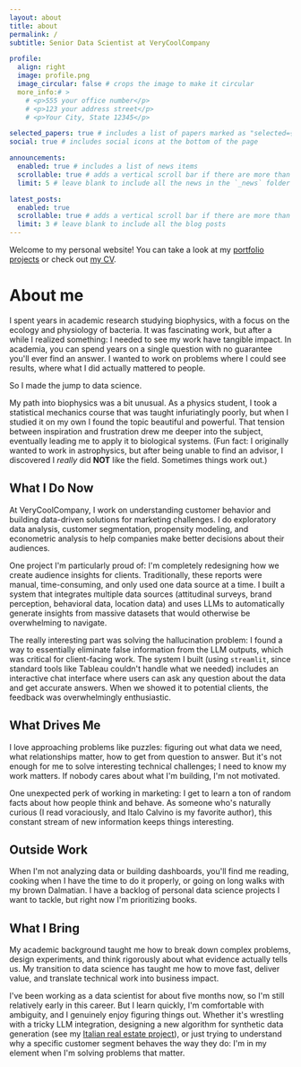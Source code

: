 ```yaml
---
layout: about
title: about
permalink: /
subtitle: Senior Data Scientist at VeryCoolCompany

profile:
  align: right
  image: profile.png
  image_circular: false # crops the image to make it circular
  more_info:# >
    # <p>555 your office number</p>
    # <p>123 your address street</p>
    # <p>Your City, State 12345</p>

selected_papers: true # includes a list of papers marked as "selected={true}"
social: true # includes social icons at the bottom of the page

announcements:
  enabled: true # includes a list of news items
  scrollable: true # adds a vertical scroll bar if there are more than 3 news items
  limit: 5 # leave blank to include all the news in the `_news` folder

latest_posts:
  enabled: true
  scrollable: true # adds a vertical scroll bar if there are more than 3 new posts items
  limit: 3 # leave blank to include all the blog posts
---
```


Welcome to my personal website! You can take a look at my [portfolio projects](/projects/) or check out [my CV](/cv/).

# About me

I spent years in academic research studying biophysics, with a focus on the ecology and physiology of bacteria. It was fascinating work, but after a while I realized something: I needed to see my work have tangible impact. In academia, you can spend years on a single question with no guarantee you'll ever find an answer. I wanted to work on problems where I could see results, where what I did actually mattered to people.

So I made the jump to data science.

My path into biophysics was a bit unusual. As a physics student, I took a statistical mechanics course that was taught infuriatingly poorly, but when I studied it on my own I found the topic beautiful and powerful. That tension between inspiration and frustration drew me deeper into the subject, eventually leading me to apply it to biological systems. (Fun fact: I originally wanted to work in astrophysics, but after being unable to find an advisor, I discovered I *really* did **NOT** like the field. Sometimes things work out.)

## What I Do Now

At VeryCoolCompany, I work on understanding customer behavior and building data-driven solutions for marketing challenges. I do exploratory data analysis, customer segmentation, propensity modeling, and econometric analysis to help companies make better decisions about their audiences.

One project I'm particularly proud of: I'm completely redesigning how we create audience insights for clients. Traditionally, these reports were manual, time-consuming, and only used one data source at a time. I built a system that integrates multiple data sources (attitudinal surveys, brand perception, behavioral data, location data) and uses LLMs to automatically generate insights from massive datasets that would otherwise be overwhelming to navigate.

The really interesting part was solving the hallucination problem: I found a way to essentially eliminate false information from the LLM outputs, which was critical for client-facing work. The system I built (using `streamlit`, since standard tools like Tableau couldn't handle what we needed) includes an interactive chat interface where users can ask any question about the data and get accurate answers. When we showed it to potential clients, the feedback was overwhelmingly enthusiastic.

## What Drives Me

I love approaching problems like puzzles: figuring out what data we need, what relationships matter, how to get from question to answer. But it's not enough for me to solve interesting technical challenges; I need to know my work matters. If nobody cares about what I'm building, I'm not motivated.

One unexpected perk of working in marketing: I get to learn a ton of random facts about how people think and behave. As someone who's naturally curious (I read voraciously, and Italo Calvino is my favorite author), this constant stream of new information keeps things interesting.

## Outside Work

When I'm not analyzing data or building dashboards, you'll find me reading, cooking when I have the time to do it properly, or going on long walks with my brown Dalmatian. I have a backlog of personal data science projects I want to tackle, but right now I'm prioritizing books.

## What I Bring

My academic background taught me how to break down complex problems, design experiments, and think rigorously about what evidence actually tells us. My transition to data science has taught me how to move fast, deliver value, and translate technical work into business impact.

I've been working as a data scientist for about five months now, so I'm still relatively early in this career. But I learn quickly, I'm comfortable with ambiguity, and I genuinely enjoy figuring things out. Whether it's wrestling with a tricky LLM integration, designing a new algorithm for synthetic data generation (see my [Italian real estate project](/projects/italian-real-estate/)), or just trying to understand why a specific customer segment behaves the way they do: I'm in my element when I'm solving problems that matter.
